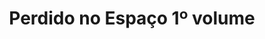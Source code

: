 ---
Numero: 103
title: Perdido no Espaço 1º volume
Autor: Martin Caidin
Co-autor: 
Ano-de-Publicacao: 1966
Titulo-original: Marooned
Tradutor: Eurico da Fonseca
Co-tradutor: 
Ano-de-edicao: 1964
alias: Martin-Caidin
Autor2-alias: 
Tradutor1-alias: Eurico-da-Fonseca
Tradutor2-alias: 
Titulo-link: 103-Perdido-no-Espaco-1-volume
Capa: Lima de Freitas
pags: 212
Capa-link: Lima-de-Freitas
---